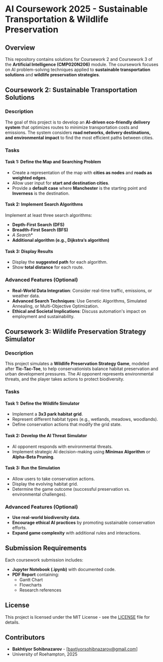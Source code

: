 # AI Coursework 2025 - Sustainable Transportation & Wildlife Preservation

## Overview
This repository contains solutions for Coursework 2 and Coursework 3 of the **Artificial Intelligence (CMP020N206)** module. The coursework focuses on AI problem-solving techniques applied to **sustainable transportation solutions** and **wildlife preservation strategies**.

## Coursework 2: Sustainable Transportation Solutions
### Description
The goal of this project is to develop an **AI-driven eco-friendly delivery system** that optimizes routes to minimize transportation costs and emissions. The system considers **road networks, delivery destinations, and environmental impact** to find the most efficient paths between cities.

### Tasks
#### Task 1: Define the Map and Searching Problem
- Create a representation of the map with **cities as nodes** and **roads as weighted edges**.
- Allow user input for **start and destination cities**.
- Provide a **default case** where **Manchester** is the starting point and **Inverness** is the destination.

#### Task 2: Implement Search Algorithms
Implement at least three search algorithms:
- **Depth-First Search (DFS)**
- **Breadth-First Search (BFS)**
- **A* Search**
- **Additional algorithm (e.g., Dijkstra’s algorithm)**

#### Task 3: Display Results
- Display the **suggested path** for each algorithm.
- Show **total distance** for each route.

### Advanced Features (Optional)
- **Real-World Data Integration**: Consider real-time traffic, emissions, or weather data.
- **Advanced Search Techniques**: Use Genetic Algorithms, Simulated Annealing, or Multi-Objective Optimization.
- **Ethical and Societal Implications**: Discuss automation's impact on employment and sustainability.

## Coursework 3: Wildlife Preservation Strategy Simulator
### Description
This project simulates a **Wildlife Preservation Strategy Game**, modeled after **Tic-Tac-Toe**, to help conservationists balance habitat preservation and urban development pressures. The AI opponent represents environmental threats, and the player takes actions to protect biodiversity.

### Tasks
#### Task 1: Define the Wildlife Simulator
- Implement a **3x3 park habitat grid**.
- Represent different habitat types (e.g., wetlands, meadows, woodlands).
- Define conservation actions that modify the grid state.

#### Task 2: Develop the AI Threat Simulator
- AI opponent responds with environmental threats.
- Implement strategic AI decision-making using **Minimax Algorithm** or **Alpha-Beta Pruning**.

#### Task 3: Run the Simulation
- Allow users to take conservation actions.
- Display the evolving habitat grid.
- Determine the game outcome (successful preservation vs. environmental challenges).

### Advanced Features (Optional)
- **Use real-world biodiversity data**.
- **Encourage ethical AI practices** by promoting sustainable conservation efforts.
- **Expand game complexity** with additional rules and interactions.

## Submission Requirements
Each coursework submission includes:
- **Jupyter Notebook (.ipynb)** with documented code.
- **PDF Report** containing:
  - Gantt Chart
  - Flowcharts
  - Research references

## License
This project is licensed under the MIT License - see the [LICENSE](LICENSE) file for details.

## Contributors
- **Bakhtiyor Sohibnazarov** - [baxtiyorsohibnazarov@gmail.com]
- University of Roehampton, 2025
